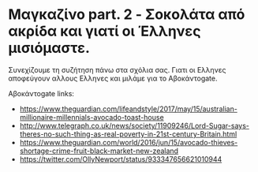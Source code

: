 # Μαγκαζίνο part. 2 - Σοκολάτα από ακρίδα και γιατί οι Έλληνες μισιόμαστε.

Συνεχίζουμε τη συζήτηση πάνω στα σχόλια σας. Γιατι οι Ελληνες αποφεύγουν αλλους Ελληνες και μιλάμε για το Αβοκάντοgate.

Αβοκάντοgate links:

- <https://www.theguardian.com/lifeandstyle/2017/may/15/australian-millionaire-millennials-avocado-toast-house>
- <http://www.telegraph.co.uk/news/society/11909246/Lord-Sugar-says-theres-no-such-thing-as-real-poverty-in-21st-century-Britain.html>
- <https://www.theguardian.com/world/2016/jun/15/avocado-thieves-shortage-crime-fruit-black-market-new-zealand>
- <https://twitter.com/OllyNewport/status/933347656621010944>
